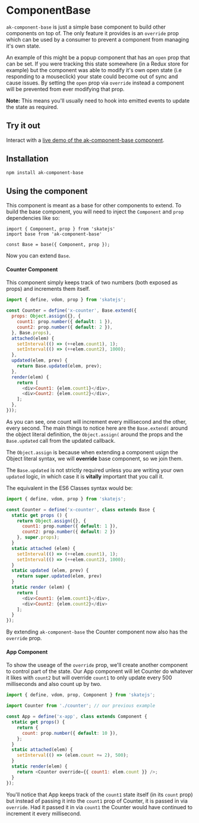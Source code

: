 # ComponentBase

`ak-component-base` is just a simple base component to build other components on top of. The only
feature it provides is an `override` prop which can be used by a consumer to prevent a component
from managing it's own state.

An example of this might be a popup component that has an `open` prop that can be set.
If you were tracking this state somewhere (in a Redux store for example) but the component was able to modify it's own open state (i.e responding to a mouseclick)
your state could become out of sync and cause issues. By setting the `open` prop via `override` instead a component will be prevented from ever modifying that prop.

**Note:** This means you'll usually need to hook into emitted events to update the state as required.

## Try it out

Interact with a [live demo of the ak-component-base component](https://aui-cdn.atlassian.com/atlaskit/stories/ak-component-base/@VERSION@/).

## Installation

```sh
npm install ak-component-base
```

## Using the component

This component is meant as a base for other components to extend. To build the base component, you will need to inject the `Component` and `prop` dependencies like so:

```
import { Component, prop } from 'skatejs'
import base from 'ak-component-base'

const Base = base({ Component, prop });
```

Now you can extend `Base`.

#### Counter Component

This component simply keeps track of two numbers (both exposed as props) and increments them itself.

```js
import { define, vdom, prop } from 'skatejs';

const Counter = define('x-counter', Base.extend({
  props: Object.assign({}, {
    count1: prop.number({ default: 1 }),
    count2: prop.number({ default: 2 }),
  }, Base.props),
  attached(elem) {
    setInterval(() => (++elem.count1), 1);
    setInterval(() => (++elem.count2), 1000);
  },
  updated(elem, prev) {
    return Base.updated(elem, prev);
  },
  render(elem) {
    return [
      <div>Count1: {elem.count1}</div>,
      <div>Count2: {elem.count2}</div>,
    ];
  },
}));
```

As you can see, one count will increment every millisecond and the other, every second. The main things to notice
here are the `Base.extend(` around the object literal definition,  the `Object.assign(` around the props and the `Base.updated` call from the updated callback.

The `Object.assign` is because when extending a component usign the Object literal syntax, we will **override** base component, so we join them.

The `Base.updated` is not strictly required unless you are writing your own `updated` logic, in which case it is **vitally** important that you call it.

The equivalent in the ES6 Classes syntax would be:

```js
import { define, vdom, prop } from 'skatejs';

const Counter = define('x-counter', class extends Base {
  static get props () {
    return Object.assign({}, {
      count1: prop.number({ default: 1 }),
      count2: prop.number({ default: 2 })
    }, super.props);
  }
  static attached (elem) {
    setInterval(() => (++elem.count1), 1);
    setInterval(() => (++elem.count2), 1000);
  }
  static updated (elem, prev) {
    return super.updated(elem, prev)
  }
  static render (elem) {
    return [
      <div>Count1: {elem.count1}</div>,
      <div>Count2: {elem.count2}</div>
    ];
  }
});
```

By extending `ak-component-base` the Counter component now also has the `override` prop.

#### App Component

To show the useage of the `override` prop, we'll create another component to control part of the state.
Our App component will let Counter do whatever it likes with `count2` but will override `count1` to only update every 500 milliseconds and also count up by two.

```js
import { define, vdom, prop, Component } from 'skatejs';

import Counter from './counter'; // our previous example

const App = define('x-app', class extends Component {
  static get props() {
    return {
      count: prop.number({ default: 10 }),
    };
  }
  static attached(elem) {
    setInterval(() => (elem.count += 2), 500);
  }
  static render(elem) {
    return <Counter override={{ count1: elem.count }} />;
  }
});
```

You'll notice that App keeps track of the `count1` state itself (in its `count` prop) but instead of passing it into the `count1` prop of Counter, it is passed in via `override`.
Had it passed it in via `count1` the Counter would have continued to increment it every millisecond.
